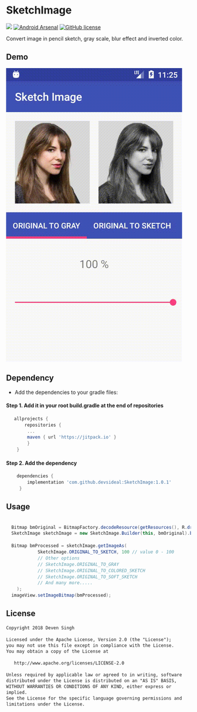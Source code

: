 # SketchImage
[![](https://jitpack.io/v/devsideal/SketchImage.svg)](https://jitpack.io/#devsideal/SketchImage)
[![Android Arsenal]( https://img.shields.io/badge/Android%20Arsenal-ReadMoreOption-green.svg?style=flat )]( https://android-arsenal.com/details/1/7058)
[![GitHub license](https://img.shields.io/github/license/dcendents/android-maven-gradle-plugin.svg )]( http://www.apache.org/licenses/LICENSE-2.0.html)

Convert image in pencil sketch, gray scale, blur effect and inverted color.

## Demo
![ReadMoreOption](/assets/sketchimage1.0.1.gif)

## Dependency
- Add the dependencies to your gradle files:

#### Step 1. Add it in your root build.gradle at the end of repositories
```gradle
   allprojects {
       repositories {
    	...
    	maven { url 'https://jitpack.io' }
    	}
    }
```

#### Step 2. Add the dependency
```gradle
    dependencies {
        implementation 'com.github.devsideal:SketchImage:1.0.1'
     }

```

## Usage
```java

  Bitmap bmOriginal = BitmapFactory.decodeResource(getResources(), R.drawable.your_image);
  SketchImage sketchImage = new SketchImage.Builder(this, bmOriginal).build();
  
  Bitmap bmProcessed = sketchImage.getImageAs(
            SketchImage.ORIGINAL_TO_SKETCH, 100 // value 0 - 100
            // Other options
            // SketchImage.ORIGINAL_TO_GRAY
            // SketchImage.ORIGINAL_TO_COLORED_SKETCH
            // SketchImage.ORIGINAL_TO_SOFT_SKETCH
            // And many more.....
    );
  imageView.setImageBitmap(bmProcessed);

```

## License
```
Copyright 2018 Deven Singh

Licensed under the Apache License, Version 2.0 (the "License");
you may not use this file except in compliance with the License.
You may obtain a copy of the License at

   http://www.apache.org/licenses/LICENSE-2.0

Unless required by applicable law or agreed to in writing, software
distributed under the License is distributed on an "AS IS" BASIS,
WITHOUT WARRANTIES OR CONDITIONS OF ANY KIND, either express or implied.
See the License for the specific language governing permissions and
limitations under the License.
```